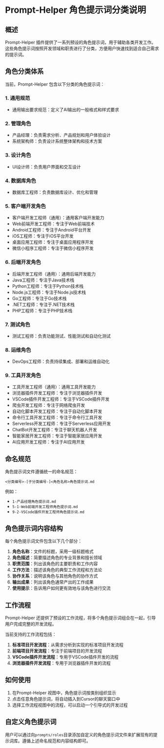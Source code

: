 # Prompt-Helper  角色提示词分类说明

## 概述

Prompt-Helper  插件提供了一系列预设的角色提示词，用于辅助各类开发工作。这些角色提示词按照开发领域和职责进行了分类，方便用户快速找到适合自己需求的提示词。

## 角色分类体系

当前，Prompt-Helper  包含以下分类的角色提示词：

### 1. 通用规范
- 通用输出要求规范：定义了AI输出的一般格式和样式要求

### 2. 管理角色
- 产品经理：负责需求分析、产品规划和用户体验设计
- 系统架构师：负责设计系统整体架构和技术方案

### 3. 设计角色
- UI设计师：负责用户界面和交互设计

### 4. 数据库角色
- 数据库工程师：负责数据库设计、优化和管理

### 5. 客户端开发角色
- 客户端开发工程师（通用）：通用客户端开发能力
- Web前端开发工程师：专注于Web前端技术
- Android工程师：专注于Android平台开发
- iOS工程师：专注于iOS平台开发
- 桌面应用工程师：专注于桌面应用程序开发
- 微信小程序工程师：专注于微信小程序开发

### 6. 后端开发角色
- 后端开发工程师（通用）：通用后端开发能力
- Java工程师：专注于Java技术栈
- Python工程师：专注于Python技术栈
- Node.js工程师：专注于Node.js技术栈
- Go工程师：专注于Go技术栈
- .NET工程师：专注于.NET技术栈
- PHP工程师：专注于PHP技术栈

### 7. 测试角色
- 测试工程师：负责功能测试、性能测试和自动化测试

### 8. 运维角色
- DevOps工程师：负责持续集成、部署和运维自动化

### 9. 工具开发角色
- 工具开发工程师（通用）：通用工具开发能力
- 浏览器插件开发工程师：专注于浏览器插件开发
- VSCode插件开发工程师：专注于VSCode插件开发
- 爬虫开发工程师：专注于网络爬虫开发
- 自动化脚本开发工程师：专注于自动化脚本开发
- 命令行工具开发工程师：专注于命令行工具开发
- Serverless开发工程师：专注于Serverless应用开发
- ChatBot开发工程师：专注于聊天机器人开发
- 智能家居开发工程师：专注于智能家居应用开发
- AI应用开发工程师：专注于AI应用开发

## 命名规范

角色提示词文件遵循统一的命名规范：

```
<分类编号>-[子分类编号-]<角色名称>角色提示词.md
```

例如：
- `1-产品经理角色提示词.md`
- `5-1-Web前端开发工程师角色提示词.md`
- `9-2-VSCode插件开发工程师角色提示词.md`

## 角色提示词内容结构

每个角色提示词文件包含以下几个部分：

1. **角色名称**：文件的标题，采用一级标题格式
2. **角色描述**：简要描述角色的专业背景和擅长领域
3. **职责范围**：列出该角色的主要职责和工作内容
4. **工作方法**：描述该角色的典型工作流程和方法论
5. **协作关系**：说明该角色与其他角色的协作方式
6. **输出成果**：列出该角色通常产出的工作成果
7. **使用提示**：告诉用户如何更有效地与该角色进行交流

## 工作流程

Prompt-Helper  还提供了预设的工作流程，将多个角色提示词组合在一起，引导用户完成完整的开发流程。

当前支持的工作流程包括：

1. **标准项目开发流程**：从需求分析到实现的标准项目开发流程
2. **前端项目开发流程**：专注于前端项目的开发流程
3. **VSCode插件开发流程**：专用于VSCode插件开发的流程
4. **浏览器插件开发流程**：专用于浏览器插件开发的流程

## 如何使用

1. 在Prompt-Helper 视图中，角色提示词按类别组织显示
2. 点击任意角色提示词，将自动插入到Cursor的聊天窗口中
3. 选择工作流程视图中的流程，可以启动一个引导式的开发过程

## 自定义角色提示词

用户可以通过向`prompts/roles`目录添加自定义的角色提示词文件来扩展现有的提示词库。遵循上述命名规范和内容结构即可。 